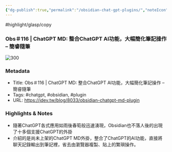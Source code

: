 ```yaml
---
{"dg-publish":true,"permalink":"/obsidian-chat-gpt-plugins/","noteIcon":"2","created":"","updated":""}
---
```


#highlight/glasp/copy 
### Obs＃116 | ChatGPT MD: 整合ChatGPT AI功能，大幅簡化筆記操作 – 簡睿隨筆

![300](https://jdev.tw/blog/wp-content/uploads/2012/12/jerry-20130318.jpg)

### Metadata
- Title: Obs＃116 | ChatGPT MD: 整合ChatGPT AI功能，大幅簡化筆記操作 – 簡睿隨筆
- Tags: #chatgpt, #obsidian, #plugin
- URL: https://jdev.tw/blog/8033/obsidian-chatgpt-md-plugin

### Highlights & Notes

- 隨著ChatGPT各式應用如雨後春筍般迅速湧現，Obsidian也不落人後的出現了十多個支援ChatGPT的外掛
- 介紹的是尚未上架的ChatGPT MD外掛，整合了ChatGPT的AI功能，直接將聊天記錄輸出到筆記裡，省去由瀏覽器複製、貼上的繁瑣操作。
